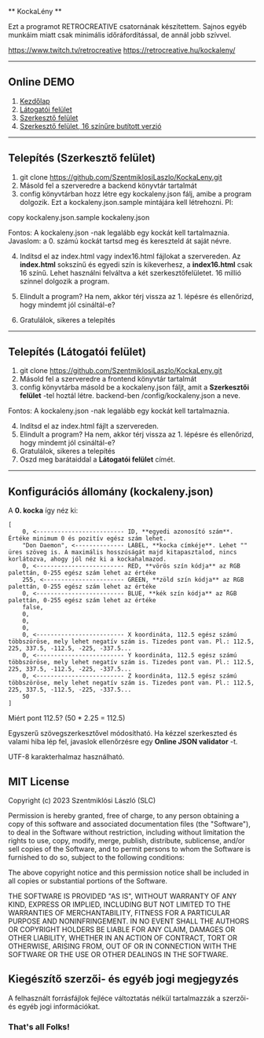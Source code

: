 ** KockaLény **

Ezt a programot RETROCREATIVE csatornának készítettem. Sajnos egyéb munkáim miatt csak minimális időráfordítással, de annál jobb szívvel.

https://www.twitch.tv/retrocreative
https://retrocreative.hu/kockaleny/

---

## Online DEMO

1. [Kezdőlap](http://slc.hu/kockaleny/)
2. [Látogatói felület](http://slc.hu/kockaleny/frontend/)
3. [Szerkesztő felület](http://slc.hu/kockaleny/backend/)
4. [Szerkesztő felület, 16 színűre butított verzió](http://slc.hu/kockaleny/backend/index16.html)

---

## Telepítés (Szerkesztő felület)

1. git clone https://github.com/SzentmiklosiLaszlo/KockaLeny.git
2. Másold fel a szerveredre a backend könyvtár tartalmát
3. config könyvtárban hozz létre egy kockaleny.json fálj, amibe a program dolgozik. Ezt a kockaleny.json.sample mintájára kell létrehozni. Pl:

copy kockaleny.json.sample kockaleny.json

Fontos: A kockaleny.json -nak legalább egy kockát kell tartalmaznia. Javaslom: a 0. számú kockát tartsd meg és kereszteld át saját névre.

4. Indítsd el az index.html vagy index16.html fájlokat a szervereden. Az **index.html** sokszínű és egyedi szín is kikeverhesz, a **index16.html** csak 16 színű. Lehet használni felváltva a két szerkesztőfelületet. 16 millió színnel dolgozik a program.

5. Elindult a program? Ha nem, akkor térj vissza az 1. lépésre és ellenőrizd, hogy mindemt jól csináltál-e?
6. Gratulálok, sikeres a telepítés

---

## Telepítés (Látogatói felület)

1. git clone https://github.com/SzentmiklosiLaszlo/KockaLeny.git
2. Másold fel a szerveredre a frontend könyvtár tartalmát
3. config könyvtárba másold be a kockaleny.json fáljt, amit a **Szerkesztői felület** -tel hoztál létre. backend-ben /config/kockaleny.json a neve.

Fontos: A kockaleny.json -nak legalább egy kockát kell tartalmaznia.

4. Indítsd el az index.html fájlt a szervereden.
5. Elindult a program? Ha nem, akkor térj vissza az 1. lépésre és ellenőrizd, hogy mindemt jól csináltál-e?
6. Gratulálok, sikeres a telepítés
7. Oszd meg barátaiddal a **Látogatói felület** címét.

---

## Konfigurációs állomány (kockaleny.json)

A **0. kocka** így néz ki:
```
[
	0, <------------------------- ID, **egyedi azonosító szám**. Értéke minimum 0 és pozitív egész szám lehet.
	"Don Daemon", <-------------- LABEL, **kocka címkéje**. Lehet "" üres szöveg is. A maximális hosszúságát majd kitapasztalod, nincs korlátozva, ahogy jól néz ki a kockahalmazod.
	0, <------------------------- RED, **vörös szín kódja** az RGB palettán, 0-255 egész szám lehet az értéke
	255, <----------------------- GREEN, **zöld szín kódja** az RGB palettán, 0-255 egész szám lehet az értéke
	0, <------------------------- BLUE, **kék szín kódja** az RGB palettán, 0-255 egész szám lehet az értéke
	false,
	0,
	0,
	0,
	0, <------------------------- X koordináta, 112.5 egész számú többszöröse, mely lehet negatív szám is. Tizedes pont van. Pl.: 112.5, 225, 337.5, -112.5, -225, -337.5...
	0, <------------------------- Y koordináta, 112.5 egész számú többszöröse, mely lehet negatív szám is. Tizedes pont van. Pl.: 112.5, 225, 337.5, -112.5, -225, -337.5...
	0, <------------------------- Z koordináta, 112.5 egész számú többszöröse, mely lehet negatív szám is. Tizedes pont van. Pl.: 112.5, 225, 337.5, -112.5, -225, -337.5...
	50
]
```

Miért pont 112.5? (50 * 2.25 = 112.5)

Egyszerű szövegszerkesztővel módosítható. Ha kézzel szerkeszted és valami hiba lép fel, javaslok ellenőrzésre egy **Online JSON validator** -t.

UTF-8 karakterhalmaz használható.

## MIT License

Copyright (c) 2023 Szentmiklósi László (SLC)

Permission is hereby granted, free of charge, to any person obtaining a copy
of this software and associated documentation files (the "Software"), to deal
in the Software without restriction, including without limitation the rights
to use, copy, modify, merge, publish, distribute, sublicense, and/or sell
copies of the Software, and to permit persons to whom the Software is
furnished to do so, subject to the following conditions:

The above copyright notice and this permission notice shall be included in all
copies or substantial portions of the Software.

THE SOFTWARE IS PROVIDED "AS IS", WITHOUT WARRANTY OF ANY KIND, EXPRESS OR
IMPLIED, INCLUDING BUT NOT LIMITED TO THE WARRANTIES OF MERCHANTABILITY,
FITNESS FOR A PARTICULAR PURPOSE AND NONINFRINGEMENT. IN NO EVENT SHALL THE
AUTHORS OR COPYRIGHT HOLDERS BE LIABLE FOR ANY CLAIM, DAMAGES OR OTHER
LIABILITY, WHETHER IN AN ACTION OF CONTRACT, TORT OR OTHERWISE, ARISING FROM,
OUT OF OR IN CONNECTION WITH THE SOFTWARE OR THE USE OR OTHER DEALINGS IN THE
SOFTWARE.

## Kiegészítő szerzői- és egyéb jogi megjegyzés

A felhasznált forrásfájlok fejléce változtatás nélkül tartalmazzák a szerzői- és egyéb jogi információkat.

### That's all Folks!

